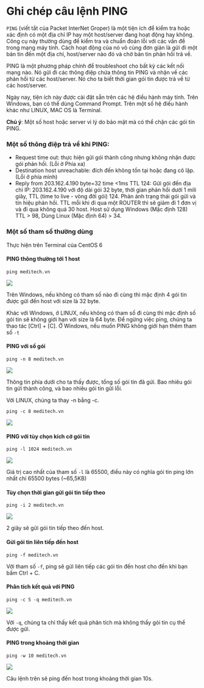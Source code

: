 # Ghi chép câu lệnh PING

`PING` (viết tắt của Packet InterNet Groper) là một tiện ích để kiểm tra hoặc xác định có một địa chỉ IP hay một host/server đang hoạt động hay không. Công cụ này thường dùng để kiểm tra và chuẩn đoán lỗi với các vấn đề trong mạng máy tính. Cách hoạt động của nó vô cùng đơn giản là gửi đi một bản tin đến một địa chỉ, host/server nào đó và chờ bản tin phản hồi trả về.

PING là một phương pháp chính để troubleshoot cho bất kỳ các kết nối mạng nào. Nó gửi đi các thông điệp chứa thông tin PING và nhận về các phản hồi từ các host/server. Nó cho ta biết thời gian gói tin được trả về từ các host/server.

Ngày nay, tiện ích này được cài đặt sẵn trên các hệ điều hành máy tính. Trên Windows, bạn có thể dùng Command Prompt. Trên một số hệ điều hành khác như LINUX, MAC OS là Terminal.

**Chú ý**: Một số host hoặc server vì lý do bảo mật mà có thể chặn các gói tin PING.

### Một số thông điệp trả về khi PING:

- Request time out: thực hiện gửi gói thành công nhưng không nhận được gói phản hồi. (Lỗi ở Phía xa)
- Destination host unreachable: đích đến không tồn tại hoặc đang cô lập. (Lỗi ở phía mình)
- Reply from 203.162.4.190 byte=32 time <1ms TTL 124: Gửi gói đến địa chỉ IP: 203.162.4.190 với độ dài gói 32 byte, thời gian phản hồi dưới 1 mili giây, TTL (time to live - vòng đời gói) 124. Phản ánh trạng thái gói gửi và tín hiệu phản hồi. TTL mỗi khi đi qua một ROUTER thì sẽ giảm đi 1 đơn vị và đi qua không quá 30 host. Host sử dụng Windows (Mặc định 128) TTL > 98, Dùng Linux (Mặc định 64) > 34.

### Một số tham số thường dùng

Thực hiện trên Terminal của CentOS 6

#### PING thông thường tới 1 host

```
ping meditech.vn
```

<img src="http://image.prntscr.com/image/9beec10f16a84321947f2476812f4869.png" />

Trên Windows, nếu không có tham số nào đi cùng thì mặc định 4 gói tin được gửi đến host với size là 32 byte.

Khác với Windows, ở LINUX, nếu không có tham số đi cùng thì mặc định số gói tin sẽ không giới hạn với size là 64 byte.
Để ngừng việc ping, chúng ta thao tác [Ctrl] + [C]. Ở Windows, nếu muốn PING không giới hạn thêm tham số `-t`

#### PING với số gói

```
ping -n 8 meditech.vn
```
<img src="http://image.prntscr.com/image/eff6a5bd5e5a48d6a75597dde4b63782.png" />

Thông tin phía dưới cho ta thấy được, tổng số gói tin đã gửi. Bao nhiêu gói tin gửi thành công, và bao nhiêu gói tin gửi lỗi.

Với LINUX, chúng ta thay -n bằng -c.

```
ping -c 8 meditech.vn
```

<img src="http://image.prntscr.com/image/4b7cc2907aae4ef5a2ad559a5709d1ca.png" />

#### PING với tùy chọn kích cỡ gói tin

```
ping -l 1024 meditech.vn
```

<img src="http://image.prntscr.com/image/3ea6013218b44b629f3067238dd387f9.png" />

Giá trị cao nhất của tham số `-l` là 65500, điều này có nghĩa gói tin ping lớn nhất chỉ 65500 bytes (~65,5KB)

#### Tùy chọn thời gian gửi gói tin tiếp theo

```
ping -i 2 meditech.vn
```

<img src="http://image.prntscr.com/image/addee54a217947f494ac4712166cf0a9.png" />

2 giây sẽ gửi gói tin tiếp theo đến host.

#### Gửi gói tin liên tiếp đến host

```
ping -f meditech.vn
```

Với tham số `-f`, ping sẽ gửi liên tiếp các gói tin đến host cho đến khi bạn bấm Ctrl + C.

#### Phân tích kết quả với PING

```
ping -c 5 -q meditech.vn
```

<img src="http://image.prntscr.com/image/c0bd1e3bfafb413b9b776ac08fdbc75b.png" />

Với `-q`, chúng ta chỉ thấy kết quả phân tích mà không thấy gói tin cụ thể được gửi.

#### PING trong khoảng thời gian

```
ping -w 10 meditech.vn
```

<img src="http://image.prntscr.com/image/3288f033403a4803abcbbbc065a53367.png" />

Câu lệnh trên sẽ ping đến host trong khoảng thời gian 10s.
